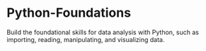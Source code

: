 # Python-Foundations
Build the foundational skills for data analysis with Python, such as importing, reading, manipulating, and visualizing data.
